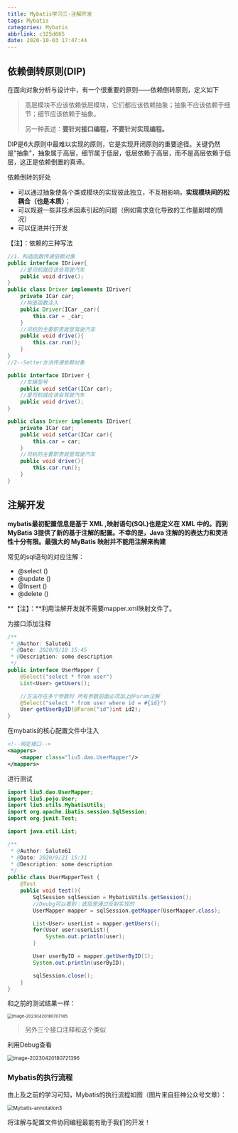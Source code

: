 ```yaml
---
title: Mybatis学习三-注解开发
tags: Mybatis
categories: Mybatis
abbrlink: c325d665
date: 2020-10-03 17:47:44
---
```


## 依赖倒转原则(DIP)

在面向对象分析与设计中，有一个很重要的原则——依赖倒转原则，定义如下

> 高层模块不应该依赖低层模块，它们都应该依赖抽象；抽象不应该依赖于细节；细节应该依赖于抽象。
>
> 另一种表述：**要针对接口编程，不要针对实现编程。**

DIP是6大原则中最难以实现的原则，它是实现开闭原则的重要途径。关键仍然是"抽象"，抽象属于高层，细节属于低层，低层依赖于高层，而不是高层依赖于低层，这正是依赖倒置的真谛。

依赖倒转的好处

- 可以通过抽象使各个类或模块的实现彼此独立，不互相影响，**实现模块间的松耦合（也是本质）**；
- 可以规避一些非技术因素引起的问题（例如需求变化导致的工作量剧增的情况）
- 可以促进并行开发

<!--more-->

【注】：依赖的三种写法

```java
//1、构造函数传递依赖对象
public interface IDriver{
	//是司机就应该会驾驶汽车
	public void drive();
}
public class Driver implements IDriver{
	private ICar car;
	//构造函数注入
	public Driver(ICar _car){
		this.car = _car;
	}	
	//司机的主要职责就是驾驶汽车
	public void drive(){
		this.car.run();
	}
}
//2--Setter方法传递依赖对象 

public interface IDriver {
	//车辆型号
	public void setCar(ICar car);
	//是司机就应该会驾驶汽车
	public void drive();
}

public class Driver implements IDriver{
	private ICar car;
	public void setCar(ICar car){
		this.car = car;
	}
	//司机的主要职责就是驾驶汽车
	public void drive(){
		this.car.run();
	}
}
```





## 注解开发

**mybatis最初配置信息是基于 XML ,映射语句(SQL)也是定义在 XML 中的。而到MyBatis 3提供了新的基于注解的配置。不幸的是，Java 注解的的表达力和灵活性十分有限。最强大的 MyBatis 映射并不能用注解来构建**

常见的sql语句的对应注解：

- @select ()
- @update ()
- @Insert ()
- @delete ()

**【注】：**利用注解开发就不需要mapper.xml映射文件了。

为接口添加注释

```java
/**
 * @Author: Salute61
 * @Date: 2020/9/18 15:45
 * @Description: some description
 */
public interface UserMapper {
    @Select("select * from user")
    List<User> getUsers();

    //方法存在多个参数时 所有参数前面必须加上@Param注解
    @Select("select * from user where id = #{id}")
    User getUserByID(@Param("id")int id2);
}
```

在mybatis的核心配置文件中注入

```xml
<!--绑定接口-->
<mappers>
    <mapper class="liu5.dao.UserMapper"/>
</mappers>
```

进行测试

```java
import liu5.dao.UserMapper;
import liu5.pojo.User;
import liu5.utils.MybatisUtils;
import org.apache.ibatis.session.SqlSession;
import org.junit.Test;

import java.util.List;

/**
 * @Author: Salute61
 * @Date: 2020/9/21 15:31
 * @Description: some description
 */
public class UserMapperTest {
    @Test
    public void test(){
        SqlSession sqlSession = MybatisUtils.getSession();
        //Deubg可以看到：底层是通过反射实现的
        UserMapper mapper = sqlSession.getMapper(UserMapper.class);

        List<User> userList = mapper.getUsers();
        for(User user:userList){
            System.out.println(user);
        }

        User userByID = mapper.getUserByID(1);
        System.out.println(userByID);

        sqlSession.close();
    }
}
```

和之前的测试结果一样：

<img src="https://jihulab.com/Leslie61/imagelake/-/raw/main/pictures/2023/04/image-20230420180707145.png" alt="image-20230420180707145" style="zoom:67%;" />

> 另外三个接口注释和这个类似

利用Debug查看

<img src="https://jihulab.com/Leslie61/imagelake/-/raw/main/pictures/2023/04/image-20230420180721396.png" alt="image-20230420180721396" style="zoom:80%;" />



### Mybatis的执行流程

由上及之前的学习可知，Mybatis的执行流程如图（图片来自狂神公众号文章）：

<img src="https://jihulab.com/Leslie61/imagelake/-/raw/main/pictures/2023/04/Mybatis-annotation3.png" alt="Mybatis-annotation3" style="zoom:80%;" />

将注解与配置文件协同编程最能有助于我们的开发！